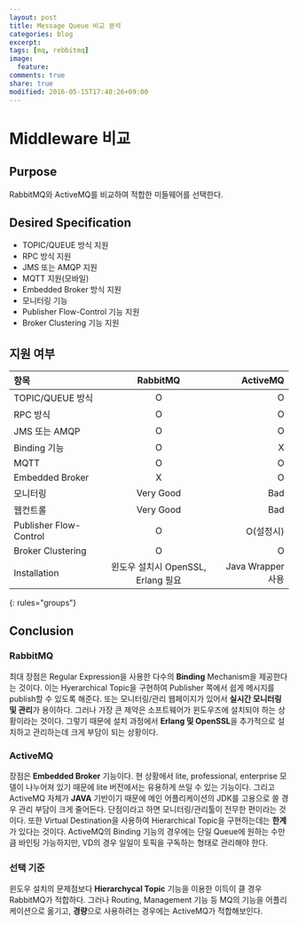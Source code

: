 ```yaml
---
layout: post
title: Message Queue 비교 분석
categories: blog
excerpt:
tags: [mq, rebbitmq]
image:
  feature:
comments: true
share: true
modified: 2016-05-15T17:40:26+09:00
---
```


# Middleware 비교

## Purpose

RabbitMQ와 ActiveMQ를 비교하여 적합한 미들웨어를 선택한다.

## Desired Specification

- TOPIC/QUEUE 방식 지원
- RPC 방식 지원
- JMS 또는 AMQP 지원
- MQTT 지원(모바일)
- Embedded Broker 방식 지원
- 모니터링 기능
- Publisher Flow-Control 기능 지원
- Broker Clustering 기능 지원


## 지원 여부

| 항목 | RabbitMQ | ActiveMQ |
|:--------|:-------:|--------:|
| TOPIC/QUEUE 방식   | O   | O |
| RPC 방식 | O | O |
| JMS 또는 AMQP   | O   | O   |
| Binding 기능 | O | X |
| MQTT   | O   | O   |
| Embedded Broker | X | O |
| 모니터링 | Very Good | Bad |
| 웹컨트롤 | Very Good | Bad |
| Publisher Flow-Control | O | O(설정시) |
| Broker Clustering | O | O |
| Installation | 윈도우 설치시 OpenSSL, Erlang 필요 | Java Wrapper 사용 |
{: rules="groups"}

## Conclusion

### RabbitMQ

 최대 장점은 Regular Expression을 사용한 다수의 **Binding** Mechanism을 제공한다는 것이다. 이는 Hyerarchical Topic을 구현하여 Publisher 쪽에서 쉽게 메시지를 publish할 수 있도록 해준다. 또는 모니터링/관리 웹페이지가 있어서 **실시간 모니터링 및 관리**가 용이하다. 그러나 가장 큰 제약은 소프트웨어가 윈도우즈에 설치되야 하는 상황이라는 것이다. 그렇기 때문에 설치 과정에서 **Erlang 및 OpenSSL**을 추가적으로 설치하고 관리하는데 크게 부담이 되는 상황이다.

### ActiveMQ

 장점은 **Embedded Broker** 기능이다. 현 상황에서 lite, professional, enterprise 모델이 나누어져 있기 때문에 lite 버전에서는 유용하게 쓰일 수 있는 기능이다. 그리고 ActiveMQ 자체가 **JAVA** 기반이기 때문에 메인 어플리케이션의 JDK를 고용으로 쓸 경우 관리 부담이 크게 줄어든다. 단점이라고 하면 모니터링/관리툴이 전무한 편이라는 것이다. 또한 Virtual Destination을 사용하여 Hierarchical Topic을 구현하는데는 **한계**가 있다는 것이다. ActiveMQ의 Binding 기능의 경우에는 단일 Queue에 원하는 수만큼 바인팅 가능하지만, VD의 경우 일일이 토픽을 구독하는 형태로 관리해야 한다.

### 선택 기준

 윈도우 설치의 문제점보다 **Hierarchycal Topic** 기능을 이용한 이득이 클 경우 RabbitMQ가 적합하다. 그러나 Routing, Management 기능 등 MQ의 기능을 어플리케이션으로 옮기고, **경량**으로 사용하려는 경우에는 ActiveMQ가 적합해보인다.





